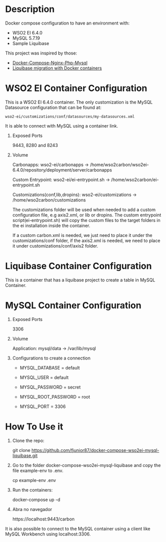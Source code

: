 # Description

Docker compose configuration to have an environment with:
* WSO2 EI 6.4.0
* MySQL 5.7.19
* Sample Liquibase

This project was inspired by those:
* [Docker-Compose-Nginx-Php-Mysql](https://github.com/danielnogueira-dev/Docker-Compose-Nginx-Php-Mysql)
* [Liquibase migration with Docker containers](http://mr0ger-arduino.blogspot.com/2018/07/liquibase-migration-with-docker.html)


# WSO2 EI Container Configuration 

This is a WSO2 EI 6.4.0 container. The only customization is the MySQL Datasource configuration that can be found at:

	wso2-ei/customizations/conf/datasources/my-datasources.xml

It is able to connect with MySQL using a container link.

1. Exposed Ports

	9443, 8280 and 8243

2. Volume 

	Carbonapps: wso2-ei/carbonapps -> /home/wso2carbon/wso2ei-6.4.0/repository/deployment/server/carbonapps
	
	Custom Entrypoint: wso2-ei/ei-entrypoint.sh -> /home/wso2carbon/ei-entrypoint.sh
	
	Customizations(conf,lib,dropins): wso2-ei/customizations -> /home/wso2carbon/customizations
	
	The customizations folder will be used when needed to add a custom configuration file, e.g axis2.xml, or lib or dropins. The custom entrypoint script(ei-entrypoint.sh) will copy the custom files to the target folders in the ei installation inside the container.

	If a custom carbon.xml is needed, we just need to place it under the customizations/conf folder, if the axis2.xml is needed, we need to place it under customizations/conf/axis2 folder.


# Liquibase Container Configuration

This is a container that has a liquibase project to create a table in MySQL Container.
	
	
# MySQL Container Configuration

1. Exposed Ports

	3306

2. Volume 

	Application: mysql/data -> /var/lib/mysql

3. Configurations to create a connection

	- MYSQL_DATABASE      = default
	
    - MYSQL_USER          = default
	
    - MYSQL_PASSWORD      = secret
	
    - MYSQL_ROOT_PASSWORD = root
	
    - MYSQL_PORT          = 3306
	
# How To Use it

1. Clone the repo:

   git clone https://github.com/fjunior87/docker-compose-wso2ei-mysql-liquibase.git

2. Go to the folder docker-compose-wso2ei-mysql-liquibase and copy the file example-env to .env.

   cp example-env .env

3. Run the containers:

   docker-compose up -d

4. Abra no navegador

   https://localhost:9443/carbon

It is also possible to connect to the MySQL container using a client like MySQL Workbench using localhost:3306.
